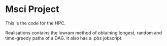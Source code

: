 # Msci Project

This is the code for the HPC. 

Realisations contains the lowram method of obtaining longest, random and time-greedy paths of a DAG. It also has a .pbs jobscript. 

